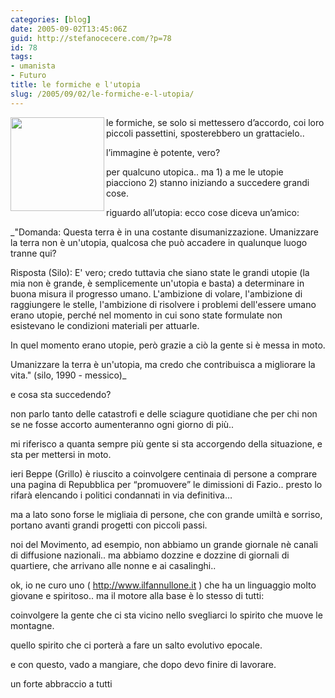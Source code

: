```yaml
---
categories: [blog]
date: 2005-09-02T13:45:06Z
guid: http://stefanocecere.com/?p=78
id: 78
tags:
- umanista
- Futuro
title: le formiche e l'utopia
slug: /2005/09/02/le-formiche-e-l-utopia/
---
```


<img src="http://www.inea.it/prog/iira/atti1/ants1.gif" width="150" height="150" align="left" />le formiche, se solo si mettessero d’accordo, coi loro piccoli passettini, sposterebbero un grattacielo..

l’immagine è potente, vero?

per qualcuno utopica.. ma 1) a me le utopie piacciono 2) stanno iniziando a succedere grandi cose.

riguardo all’utopia: ecco cose diceva un’amico:

_"Domanda: Questa terra è in una costante disumanizzazione. Umanizzare la terra non è un'utopia, qualcosa che può accadere in qualunque luogo tranne qui?
  
Risposta (Silo): E' vero; credo tuttavia che siano state le grandi utopie (la mia non è grande, è semplicemente un'utopia e basta) a determinare in buona misura il progresso umano. L'ambizione di volare, l'ambizione di raggiungere le stelle, l'ambizione di risolvere i problemi dell'essere umano erano utopie, perché nel momento in cui sono state formulate non esistevano le condizioni materiali per attuarle.
  
In quel momento erano utopie, però grazie a ciò la gente si è messa in moto.
  
Umanizzare la terra è un'utopia, ma credo che contribuisca a migliorare la vita." (silo, 1990 - messico)_

e cosa sta succedendo?
  
non parlo tanto delle catastrofi e delle sciagure quotidiane che per chi non se ne fosse accorto aumenteranno ogni giorno di più..
  
mi riferisco a quanta sempre più gente si sta accorgendo della situazione, e sta per mettersi in moto.

ieri Beppe (Grillo) è riuscito a coinvolgere centinaia di persone a comprare una pagina di Repubblica per “promuovere” le dimissioni di Fazio.. presto lo rifarà elencando i politici condannati in via definitiva…

ma a lato sono forse le migliaia di persone, che con grande umiltà e sorriso, portano avanti grandi progetti con piccoli passi.
  
noi del Movimento, ad esempio, non abbiamo un grande giornale nè canali di diffusione nazionali.. ma abbiamo dozzine e dozzine di giornali di quartiere, che arrivano alle nonne e ai casalinghi..
  
ok, io ne curo uno ( <http://www.ilfannullone.it> ) che ha un linguaggio molto giovane e spiritoso.. ma il motore alla base è lo stesso di tutti:
  
coinvolgere la gente che ci sta vicino nello svegliarci lo spirito che muove le montagne.

quello spirito che ci porterà a fare un salto evolutivo epocale.

e con questo, vado a mangiare, che dopo devo finire di lavorare.

un forte abbraccio a tutti